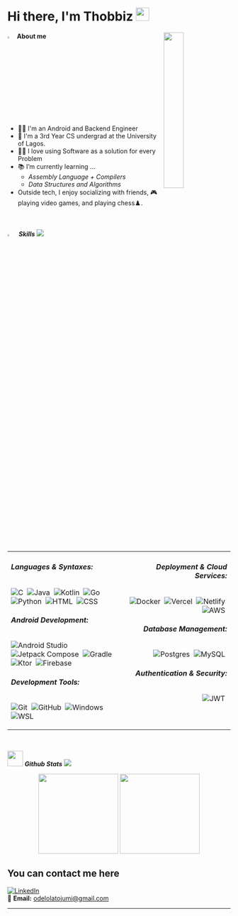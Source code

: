 <h1><b>Hi there, I'm Thobbiz</b> <img src="https://media.giphy.com/media/hvRJCLFzcasrR4ia7z/giphy.gif" width="30"></h1>  

<img src = "https://i.pinimg.com/originals/3f/7e/4e/3f7e4eff7c96e9fe4b8b4b1ff3f7bdb5.gif" width = 3.5%> **About me**
<img align="right" src="https://github.com/7oSkaaa/7oSkaaa/blob/main/Images/Right_Side.gif?raw=true" width=30%>

<br><br>
- 👨‍💻 I'm an Android and Backend Engineer
- :school: I'm a 3rd Year CS undergrad at the University of Lagos.
- ✍🏻 I love using Software as a solution for every Problem
- 📚 I’m currently learning ...
  - *Assembly Language + Compilers*
  - *Data Structures and Algorithms*
- Outside tech, I enjoy socializing with friends, 🎮 playing video games, and playing chess♟️.
<br>

<img src="https://media2.giphy.com/media/QssGEmpkyEOhBCb7e1/giphy.gif?cid=ecf05e47a0n3gi1bfqntqmob8g9aid1oyj2wr3ds3mg700bl&rid=giphy.gif" width = 3.5%>&nbsp; ***Skills***
<img src="https://user-images.githubusercontent.com/73097560/115834477-dbab4500-a447-11eb-908a-139a6edaec5c.gif">
<br>
<p align="center" style="width:100%;">
  <table style="width:100%; border:none; border-collapse:collapse;">
    <tr>
      <td style="width:50%; vertical-align:top; text-align:left; border:none;">
        <h6><b>Languages & Syntaxes:</b></h6>
        <p>
          <img src="https://skillicons.dev/icons?i=c" alt="C" />&nbsp;
          <img src="https://skillicons.dev/icons?i=java" alt="Java" />&nbsp;
          <img src="https://skillicons.dev/icons?i=kotlin" alt="Kotlin" />&nbsp;
          <img src="https://skillicons.dev/icons?i=go" alt="Go" />&nbsp;
          <img src="https://skillicons.dev/icons?i=python" alt="Python" />&nbsp;
          <img src="https://skillicons.dev/icons?i=html" alt="HTML" />&nbsp;
          <img src="https://skillicons.dev/icons?i=css" alt="CSS" />&nbsp;
        </p>
        <h6><b>Android Development:</b></h6>
        <p>
          <img src="https://skillicons.dev/icons?i=androidstudio" alt="Android Studio" />&nbsp;
          <img src="https://skills.syvixor.com/api/icons?perline=15&i=jetpackcompose" alt="Jetpack Compose" />&nbsp;
          <img src="https://skillicons.dev/icons?i=gradle" alt="Gradle" />&nbsp;
          <img src="https://skillicons.dev/icons?i=ktor" alt="Ktor" />&nbsp;
          <img src="https://skillicons.dev/icons?i=firebase" alt="Firebase" />&nbsp;
        </p>
        <h6><b>Development Tools:</b></h6>
        <p>
          <img src="https://skillicons.dev/icons?i=git" alt="Git" />&nbsp;
          <img src="https://skillicons.dev/icons?i=github" alt="GitHub" />&nbsp;
          <img src="https://skillicons.dev/icons?i=windows" alt="Windows" />&nbsp;
          <img src="https://skillicons.dev/icons?i=wsl" alt="WSL" />&nbsp;
        </p>
      </td>
      <td style="width:50%; vertical-align:top; text-align:right; border:none;">
        <h6><b>Deployment & Cloud Services:</b></h6>
        <p>
          <img src="https://skillicons.dev/icons?i=docker" alt="Docker" />&nbsp;
          <img src="https://skillicons.dev/icons?i=vercel" alt="Vercel" />&nbsp;
          <img src="https://skillicons.dev/icons?i=netlify" alt="Netlify" />&nbsp;
          <img src="https://skillicons.dev/icons?i=aws" alt="AWS" />&nbsp;
        </p>
        <h6><b>Database Management:</b></h6>
        <p>
          <img src="https://skillicons.dev/icons?i=postgres" alt="Postgres" />&nbsp;
          <img src="https://skillicons.dev/icons?i=mysql" alt="MySQL" />&nbsp;
        </p>
        <h6><b>Authentication & Security:</b></h6>
        <p>
          <img src="https://skills.syvixor.com/api/icons?perline=15&i=jwt" alt="JWT" />&nbsp;
        </p>
      </td>
    </tr>
  </table>
</p>
<br>


<img src="https://media.giphy.com/media/iY8CRBdQXODJSCERIr/giphy.gif" width="35">&nbsp;***Github Stats***
<img src="https://user-images.githubusercontent.com/73097560/115834477-dbab4500-a447-11eb-908a-139a6edaec5c.gif">
<p align="center">
  <img src="https://github-readme-stats.vercel.app/api?username=thobbiz&theme=tokyonight&show_icons=true&hide_border=true&count_private=true" height="180em" />
  <img src="https://github-readme-stats.vercel.app/api/top-langs/?username=thobbiz&theme=tokyonight&layout=compact&hide_border=true" height="180em" />
</p>


## You can contact me here  

[![LinkedIn](https://img.shields.io/badge/LinkedIn-0077B5?style=for-the-badge&logo=linkedin&logoColor=white)](https://www.linkedin.com/in/oluwantojumi-odelola-6020a1203/)  
📧 **Email:** odelolatojumi@gmail.com 

---
